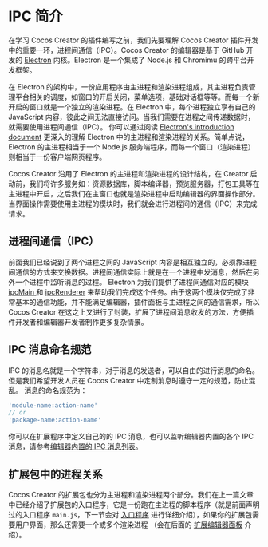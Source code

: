 # IPC 简介

在学习 Cocos Creator 的插件编写之前，我们先要理解 Cocos Creator 插件开发中的重要一环，进程间通信（IPC）。Cocos Creator 的编辑器是基于 GitHub 开发的 [Electron](https://github.com/atom/electron) 内核。Electron 是一个集成了 Node.js 和 Chromimu 的跨平台开发框架。

在 Electron 的架构中，一份应用程序由主进程和渲染进程组成，其主进程负责管理平台相关的调度，如窗口的开启关闭，菜单选项，基础对话框等等。而每一个新开启的窗口就是一个独立的渲染进程。在 Electron 中，每个进程独立享有自己的 JavaScript 内容，彼此之间无法直接访问。当我们需要在进程之间传递数据时，就需要使用进程间通信（IPC）。 你可以通过阅读 [Electron's introduction document](https://github.com/atom/electron/blob/master/docs/tutorial/quick-start.md) 更深入的理解 Electron 中的主进程和渲染进程的关系。简单点说，Electron 的主进程相当于一个 Node.js 服务端程序，而每一个窗口（渲染进程）则相当于一份客户端网页程序。

Cocos Creator 沿用了 Electron 的主进程和渲染进程的设计结构，在 Creator 启动前，我们将许多服务如：资源数据库，脚本编译器，预览服务器，打包工具等在主进程中开启，之后我们在主窗口也就是渲染进程中启动编辑器的界面操作部分。当界面操作需要使用主进程的模块时，我们就会进行进程间的通信（IPC）来完成请求。

## 进程间通信（IPC）

前面我们已经说到了两个进程之间的 JavaScript 内容是相互独立的，必须靠进程间通信的方式来交换数据。进程间通信实际上就是在一个进程中发消息，然后在另外一个进程中监听消息的过程。 Electron 为我们提供了进程间通信对应的模块 [ipcMain ](https://github.com/atom/electron/blob/master/docs/api/ipc-main.md) 和 [ipcRenderer](https://github.com/atom/electron/blob/master/docs/api/ipc-renderer.md) 来帮助我们完成这个任务。由于这两个模块仅完成了非常基本的通信功能，并不能满足编辑器，插件面板与主进程之间的通信需求，所以 Cocos Creator 在这之上又进行了封装，扩展了进程间消息收发的方法，方便插件开发者和编辑器开发者制作更多复杂情景。

## IPC 消息命名规范

IPC 的消息名就是一个字符串，对于消息的发送者，可以自由的进行消息的命名。但是我们希望开发人员在 Cocos Creator 中定制消息时遵守一定的规范，防止混乱。 消息的命名规范为：

```javascript
'module-name:action-name'
// or
'package-name:action-name'
```

你可以在扩展程序中定义自己的的 IPC 消息，也可以监听编辑器内置的各个 IPC 消息，请参考[编辑器内置的 IPC 消息列表](reference/ipc-reference.md)。


## 扩展包中的进程关系

Cocos Creator 的扩展包也分为主进程和渲染进程两个部分。我们在上一篇文章中已经介绍了扩展包的入口程序，它是一份跑在主进程的脚本程序（就是前面声明过的入口程序 `main.js`，下一节会对 [入口程序](entry-point.md) 进行详细介绍），如果你的扩展包需要用户界面，那么还需要一个或多个渲染进程 （会在后面的 [扩展编辑器面板](extends-panel.md) 介绍）。
